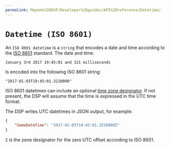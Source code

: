 ```yaml
---
permalink: Mopedo%20DSP/Developer%20guides/API%20reference/Datetime/
---
```


# `Datetime (ISO 8601)`

An `ISO 8601 datetime` is a `string` that encodes a date and time according to the [ISO 8601](https://en.wikipedia.org/wiki/ISO_8601) standard. The date and time:

```
January 3rd 2017 19:45:01 and 321 milliseconds
```

Is encoded into the following ISO 8601 string:

```
"2017-01-03T19:45:01.3210000"
```

ISO 8601 datetimes can include an optional [time zone designator](https://en.wikipedia.org/wiki/ISO_8601#Time_zone_designators). If not present, the DSP will assume that the time is expressed in the UTC time format.

The DSP writes UTC datetimes in JSON output, for example:

```json
{
    "SomeDateTime": "2017-01-03T19:45:01.3210000Z"
}
```

`Z` is the zone designator for the zero UTC offset according to ISO 8601.
